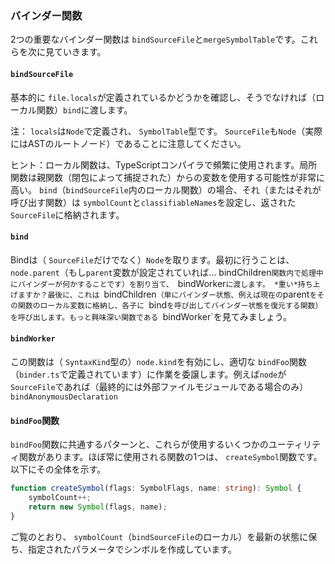 ### バインダー関数
2つの重要なバインダー関数は `bindSourceFile`と`mergeSymbolTable`です。これらを次に見ていきます。

#### `bindSourceFile`
基本的に `file.locals`が定義されているかどうかを確認し、そうでなければ（ローカル関数）`bind`に渡します。

注： `locals`は`Node`で定義され、 `SymbolTable`型です。 `SourceFile`も`Node`（実際にはASTのルートノード）であることに注意してください。

ヒント：ローカル関数は、TypeScriptコンパイラで頻繁に使用されます。局所関数は親関数（閉包によって捕捉された）からの変数を使用する可能性が非常に高い。 `bind`（`bindSourceFile`内のローカル関数）の場合、それ（またはそれが呼び出す関数）は `symbolCount`と`classifiableNames`を設定し、返された `SourceFile`に格納されます。

#### `bind`
Bindは（ `SourceFile`だけでなく）`Node`を取ります。最初に行うことは、 `node.parent`（もし`parent`変数が設定されていれば... bindChildren`関数内で処理中にバインダーが何かすることです）を割り当て、 `bindWorker`に渡します。 *重い*持ち上げますか？最後に、これは `bindChildren`（単にバインダー状態、例えば現在の`parent`をその関数のローカル変数に格納し、各子に `bind`を呼び出してバインダー状態を復元する関数）を呼び出します。もっと興味深い関数である `bindWorker`を見てみましょう。

#### `bindWorker`
この関数は（ `SyntaxKind`型の）`node.kind`を有効にし、適切な `bindFoo`関数（`binder.ts`で定義されています）に作業を委譲します。例えば ​​`node`が`SourceFile`であれば（最終的には外部ファイルモジュールである場合のみ） `bindAnonymousDeclaration`

#### `bindFoo`関数
`bindFoo`関数に共通するパターンと、これらが使用するいくつかのユーティリティ関数があります。ほぼ常に使用される関数の1つは、 `createSymbol`関数です。以下にその全体を示す。

```ts
function createSymbol(flags: SymbolFlags, name: string): Symbol {
    symbolCount++;
    return new Symbol(flags, name);
}
```
ご覧のとおり、 `symbolCount`（`bindSourceFile`のローカル）を最新の状態に保ち、指定されたパラメータでシンボルを作成しています。
